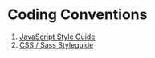 # Coding Conventions

1. [JavaScript Style Guide](https://github.com/airbnb/javascript)
2. [CSS / Sass Styleguide](https://github.com/airbnb/css)
